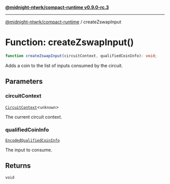 [**@midnight-ntwrk/compact-runtime v0.9.0-rc.3**](../README.md)

***

[@midnight-ntwrk/compact-runtime](../globals.md) / createZswapInput

# Function: createZswapInput()

```ts
function createZswapInput(circuitContext, qualifiedCoinInfo): void;
```

Adds a coin to the list of inputs consumed by the circuit.

## Parameters

### circuitContext

[`CircuitContext`](../interfaces/CircuitContext.md)\<`unknown`\>

The current circuit context.

### qualifiedCoinInfo

[`EncodedQualifiedCoinInfo`](../interfaces/EncodedQualifiedCoinInfo.md)

The input to consume.

## Returns

`void`
